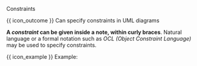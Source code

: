 <span id="title">Constraints</span>

<span id="outcomes">{{ icon_outcome }} Can specify constraints in UML diagrams</span>

<div id="body">

**A _constraint_  can be given inside a note, within curly braces**. Natural language or a formal notation such as _OCL (Object Constraint Language)_ may be used to specify constraints.

<box>

{{ icon_example }} Example:

<pic src="{{baseUrl}}/uml/notes/constraints/images/playerTurn.png" height="120" />
<p/>

</box>


</div>

<div id="extras">
</div>
